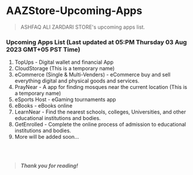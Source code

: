 # AAZStore-Upcoming-Apps
> ASHFAQ ALI ZARDARI STORE's upcoming apps list.

### Upcoming Apps List (Last updated at 05:PM Thursday 03 Aug 2023 GMT+05 PST Time)

  
1. TopUps - Digital wallet and financial App
1. CloudStorage (This is a temporary name)
1. eCommerce (Single & Multi-Venders) - eCommerce buy and sell everything digital and physical goods and services. 
1. PrayNear - A app for finding mosques near the current location (This is a temporary name)
1. eSports Host - eGaming tournaments app
1. eBooks - eBooks online
1. LearnNear - Find the nearest schools, colleges, Universities, and other educational institutions and bodies.
1. GetEnrolled - Complete the online process of admission to educational institutions and bodies.
1. More will be added soon...  
  
<br>
<br>
   
> **_Thank you for reading!_**
